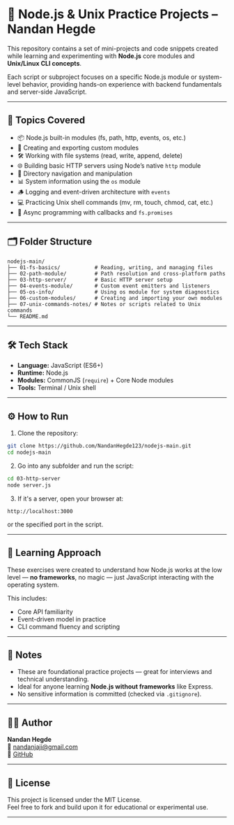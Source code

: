 # 🧪 Node.js & Unix Practice Projects – Nandan Hegde

This repository contains a set of mini-projects and code snippets created while learning and experimenting with **Node.js** core modules and **Unix/Linux CLI concepts**.

Each script or subproject focuses on a specific Node.js module or system-level behavior, providing hands-on experience with backend fundamentals and server-side JavaScript.

---

## 🚀 Topics Covered

- 📦 Node.js built-in modules (fs, path, http, events, os, etc.)
- 🧱 Creating and exporting custom modules
- 🛠️ Working with file systems (read, write, append, delete)
- 🌐 Building basic HTTP servers using Node’s native `http` module
- 📁 Directory navigation and manipulation
- 📊 System information using the `os` module
- 🪵 Logging and event-driven architecture with `events`
- 💻 Practicing Unix shell commands (mv, rm, touch, chmod, cat, etc.)
- 🔄 Async programming with callbacks and `fs.promises`

---

## 🗂️ Folder Structure

```
nodejs-main/
├── 01-fs-basics/           # Reading, writing, and managing files
├── 02-path-module/         # Path resolution and cross-platform paths
├── 03-http-server/         # Basic HTTP server setup
├── 04-events-module/       # Custom event emitters and listeners
├── 05-os-info/             # Using os module for system diagnostics
├── 06-custom-modules/      # Creating and importing your own modules
├── 07-unix-commands-notes/ # Notes or scripts related to Unix commands
└── README.md
```

---

## 🛠️ Tech Stack

- **Language:** JavaScript (ES6+)
- **Runtime:** Node.js
- **Modules:** CommonJS (`require`) + Core Node modules
- **Tools:** Terminal / Unix shell

---

## ⚙️ How to Run

1. Clone the repository:

```bash
git clone https://github.com/NandanHegde123/nodejs-main.git
cd nodejs-main
```

2. Go into any subfolder and run the script:

```bash
cd 03-http-server
node server.js
```

3. If it's a server, open your browser at:

```
http://localhost:3000
```

or the specified port in the script.

---

## 🧠 Learning Approach

These exercises were created to understand how Node.js works at the low level — **no frameworks**, no magic — just JavaScript interacting with the operating system.

This includes:
- Core API familiarity
- Event-driven model in practice
- CLI command fluency and scripting

---

## 📌 Notes

- These are foundational practice projects — great for interviews and technical understanding.
- Ideal for anyone learning **Node.js without frameworks** like Express.
- No sensitive information is committed (checked via `.gitignore`).

---

## 👨‍💻 Author

**Nandan Hegde**  
📧 [nandanjaji@gmail.com](mailto:nandanjaji@gmail.com)  
🔗 [GitHub](https://github.com/NandanHegde123)

---

## 📜 License

This project is licensed under the MIT License.  
Feel free to fork and build upon it for educational or experimental use.

---
